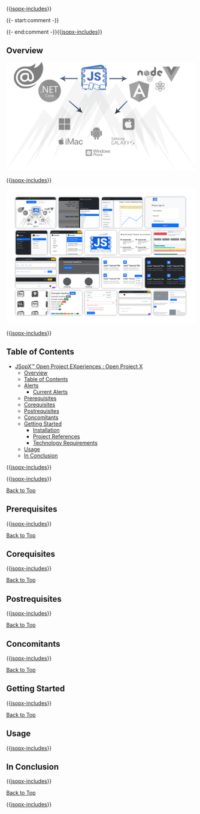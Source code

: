 ﻿{{[jsopx-includes](./DocsX/jsopx.OpenProjectX/Master/p1/v1/Includes/Content/Template/README/Header.md)}}

{{- start:comment -}}
<!-- START JSOPX NOVA DOCX HEADER
group: 'BridgeTooFar'
isDraft: false
isProductionReady: true
toc: true
END JSOPX NOVA DOCX HEADER -->
{{- end:comment -}}{{[jsopx-includes](./DocsX/AllGlobal/Master/Includes/Content/Common/Draft-Notice.md)}}

## Overview


![JSopX™ Open Project EXperiences Collection of Projects](https://github.com/JasonSilvestri/JSopX.BridgeTooFar/blob/master/JSopX.BridgeTooFar/doc-assets/JsopX-Splash-Screen.png)

{{[jsopx-includes](./DocsX/jsopx.OpenProjectX/Master/p1/v1/Includes/Content/Template/README/Overview.md)}}

![JSopX™ Open Project EXperiences Assets Projects](https://github.com/JasonSilvestri/JSopX.BridgeTooFar/blob/master/JSopX.BridgeTooFar/doc-assets/bootstrap-themes.png)


{{[jsopx-includes](./DocsX/AllGlobal/Master/Includes/Content/Common/Current-Phase.md)}}

## Table of Contents

- [JSopX™ Open Project EXperiences : Open Project X](#jsopx-open-project-experiences--open-project-x)
  - [Overview](#overview)
  - [Table of Contents](#table-of-contents)
  - [Alerts](#alerts)
    - [Current Alerts](#current-alerts)
  - [Prerequisites](#prerequisites)
  - [Corequisites](#corequisites)
  - [Postrequisites](#postrequisites)
  - [Concomitants](#concomitants)
  - [Getting Started](#getting-started)
    - [Installation](#openprojectx--installation)
    - [Project References](#openprojectx--project-references)  
    - [Technology Requirements](#openprojectx--technology-requirements)  
  - [Usage](#usage)
  - [In Conclusion](#in-conclusion)


{{[jsopx-includes](./DocsX/AllGlobal/Master/Includes/Content/Common/Alerts.md)}}

{{[jsopx-includes](./DocsX/AllGlobal/Master/Includes/Content/Common/Alerts-Current.md)}}

[Back to Top](#table-of-contents)

## Prerequisites

{{[jsopx-includes](./DocsX/jsopx.OpenProjectX/Master/p1/v1/Includes/Content/Template/README/Prerequisites.md)}}

[Back to Top](#table-of-contents)

## Corequisites

{{[jsopx-includes](./DocsX/jsopx.OpenProjectX/Master/p1/v1/Includes/Content/Template/README/Corequisites.md)}}

[Back to Top](#table-of-contents)

## Postrequisites

{{[jsopx-includes](./DocsX/jsopx.OpenProjectX/Master/p1/v1/Includes/Content/Template/README/Postrequisites.md)}}

[Back to Top](#table-of-contents)

## Concomitants

{{[jsopx-includes](./DocsX/jsopx.OpenProjectX/Master/p1/v1/Includes/Content/Template/README/Concomitants.md)}}

[Back to Top](#table-of-contents)

## Getting Started

{{[jsopx-includes](./DocsX/jsopx.OpenProjectX/Master/p1/v1/Includes/Content/Template/README/GettingStarted.md)}}

[Back to Top](#table-of-contents)

## Usage

{{[jsopx-includes](./DocsX/jsopx.OpenProjectX/Master/p1/v1/Includes/Content/Template/README/Usage.md)}}

## In Conclusion

{{[jsopx-includes](./DocsX/jsopx.OpenProjectX/Master/p1/v1/Includes/Content/Template/README/InConclusion.md)}}

[Back to Top](#table-of-contents)

{{[jsopx-includes](./DocsX/AllGlobal/Master/Includes/Content/Layout/Footer.md)}}